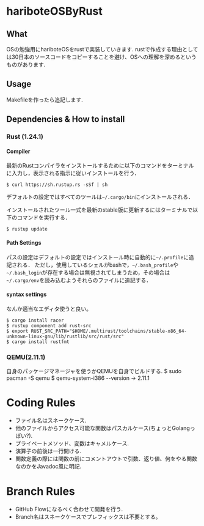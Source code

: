 # hariboteOSByRust

## What
OSの勉強用にhariboteOSをrustで実装していきます.
rustで作成する理由としては30日本のソースコードをコピーすることを避け、OSへの理解を深めるというものがあります.

## Usage
Makefileを作ったら追記します.

## Dependencies & How to install
### Rust (1.24.1)
#### Compiler
最新のRustコンパイラをインストールするために以下のコマンドをターミナルに入力し，表示される指示に従いインストールを行う．

    $ curl https://sh.rustup.rs -sSf | sh

デフォルトの設定ではすべてのツールは`~/.cargo/bin`にインストールされる．

インストールされたツール一式を最新のstable版に更新するにはターミナルで以下のコマンドを実行する．

    $ rustup update

#### Path Settings
パスの設定はデフォルトの設定ではインストール時に自動的に`~/.profile`に追記される．
ただし，使用しているシェルがbashで，`~/.bash_profile`や`~/.bash_login`が存在する場合は無視されてしまうため，その場合は`~/.cargo/env`を読み込むようそれらのファイルに追記する．

#### syntax settings
なんか適当なエディタ使うと良い。

    $ cargo install racer
    $ rustup component add rust-src
    $ export RUST_SRC_PATH="$HOME/.multirust/toolchains/stable-x86_64-unknown-linux-gnu/lib/rustlib/src/rust/src"
    $ cargo install rustfmt

### QEMU(2.11.1)
自身のパッケージマネージャを使うかQEMUを自身でビルドする.
    $ sudo pacman -S qemu
    $ qemu-system-i386 --version -> 2.11.1

# Coding Rules
* ファイル名はスネークケース.
* 他のファイルからアクセス可能な関数はパスカルケース(ちょっとGolangっぽい?).
* プライベートメソッド、変数はキャメルケース.
* 演算子の前後は一行開ける.
* 関数定義の際には関数の前にコメントアウトで引数、返り値、何をやる関数なのかをJavadoc風に明記.

# Branch Rules
* GitHub Flowになるべく合わせて開発を行う.
* Branch名はスネークケースでプレフィックスは不要とする。


